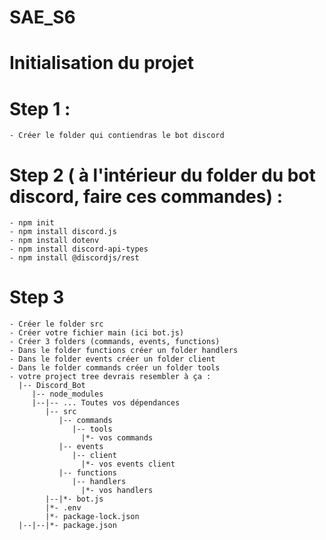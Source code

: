 # SAE_S6

# Initialisation du projet
  # Step 1 : 
    - Créer le folder qui contiendras le bot discord
    
  # Step 2 ( à l'intérieur du folder du bot discord, faire ces commandes) : 
    - npm init
    - npm install discord.js
    - npm install dotenv
    - npm install discord-api-types
    - npm install @discordjs/rest

  # Step 3 
    - Créer le folder src 
    - Créer votre fichier main (ici bot.js)
    - Créer 3 folders (commands, events, functions)
    - Dans le folder functions créer un folder handlers
    - Dans le folder events créer un folder client
    - Dans le folder commands créer un folder tools
    - votre project tree devrais resembler à ça : 
      |-- Discord_Bot
         |-- node_modules
         |--|-- ... Toutes vos dépendances
            |-- src
               |-- commands
                  |-- tools
                    |*- vos commands
               |-- events
                  |-- client
                    |*- vos events client
               |-- functions
                  |-- handlers
                    |*- vos handlers
            |--|*- bot.js
            |*- .env
            |*- package-lock.json
      |--|--|*- package.json  

  
  

